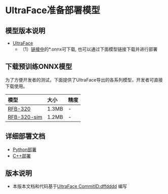# UltraFace准备部署模型

## 模型版本说明

- [UltraFace](https://github.com/Linzaer/Ultra-Light-Fast-Generic-Face-Detector-1MB/commit/dffdddd)
  - （1）[链接中](https://github.com/Linzaer/Ultra-Light-Fast-Generic-Face-Detector-1MB/commit/dffdddd)的*.onnx可下载, 也可以通过下面模型链接下载并进行部署


## 下载预训练ONNX模型

为了方便开发者的测试，下面提供了UltraFace导出的各系列模型，开发者可直接下载使用。

| 模型                                                               | 大小    | 精度    |
|:---------------------------------------------------------------- |:----- |:----- |
| [RFB-320](https://bj.bcebos.com/paddlehub/fastdeploy/version-RFB-320.onnx) | 1.3MB | - |
| [RFB-320-sim](https://bj.bcebos.com/paddlehub/fastdeploy/version-RFB-320-sim.onnx) | 1.2MB | -|



## 详细部署文档

- [Python部署](python)
- [C++部署](cpp)


## 版本说明

- 本版本文档和代码基于[UltraFace CommitID:dffdddd](https://github.com/Linzaer/Ultra-Light-Fast-Generic-Face-Detector-1MB/commit/dffdddd) 编写
